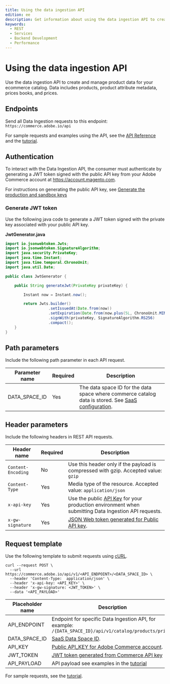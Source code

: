 ```yaml
---
title: Using the data ingestion API
edition: ee
description: Get information about using the data ingestion API to create and manage product, price book, and price data for you commerce catalog.
keywords:
  - REST
  - Services
  - Backend Development
  - Performance
---
```


# Using the data ingestion API

Use the data ingestion API to create and manage product data for your ecommerce catalog. Data includes products, product attribute metadata, prices books, and prices.

## Endpoints

Send all Data Ingestion requests to this endpoint: `https://commerce.adobe.io/api`

<InlineAlert variant="info" slots="text"/>

For sample requests and examples using the API, see the [API Reference](api-reference.md) and the [tutorial](../ccdm-use-case.md).

## Authentication

To interact with the Data Ingestion API, the consumer must authenticate by generating a JWT token signed with the public API key from your Adobe Commerce account at https://account.magento.com.

For instructions on generating the public API key, see [Generate the production and sandbox keys](https://experienceleague.adobe.com/en/docs/commerce-merchant-services/user-guides/integration-services/saas#genapikey)

### Generate JWT token

Use the following java code to generate a JWT token signed with the private key associated with your public API key.

**JwtGenerator.java**

```java
import io.jsonwebtoken.Jwts;
import io.jsonwebtoken.SignatureAlgorithm;
import java.security.PrivateKey;
import java.time.Instant;
import java.time.temporal.ChronoUnit;
import java.util.Date;

public class JwtGenerator {

    public String generateJwt(PrivateKey privateKey) {

        Instant now = Instant.now();

        return Jwts.builder()
                   .setIssuedAt(Date.from(now))
                   .setExpiration(Date.from(now.plus(5L, ChronoUnit.MINUTES)))
                   .signWith(privateKey, SignatureAlgorithm.RS256)
                   .compact();
    }
}
```

## Path parameters

Include the following path parameter in each API request.

| Parameter name | Required | Description |
|---|---|---|
DATA_SPACE_ID | Yes | The data space ID for the data space where commerce catalog data is stored. See [SaaS configuration](https://experienceleague.adobe.com/en/docs/commerce-merchant-services/user-guides/integration-services/saas#saasenv).

## Header parameters

Include the following headers in REST API requests.

| Header name        | Required | Description                                                                                                                                                                                                                        |
|--------------------|----------|------------------------------------------------------------------------------------------------------------------------------------------------------------------------------------------------------------------------------------|
| `Content-Encoding` | No       | Use this header only if the payload is compressed with gzip. Accepted value: `gzip`                                                                                                                                                |
| `Content-Type`     | Yes      | Media type of the resource. Accepted value: `application/json`                                                                                                                                                                     |
| `x-api-key`        | Yes      | Use the public [API Key](https://experienceleague.adobe.com/en/docs/commerce-merchant-services/user-guides/integration-services/saas#genapikey) for your production environment when submitting Data Ingestion API requests.                            |
| `x-gw-signature`   | Yes      | [JSON Web token generated for Public API key](https://developer.adobe.com/developer-console/docs/guides/authentication/JWT/#creating-a-json-web-token). |

## Request template

Use the following template to submit requests using [cURL](https://curl.se/).

```shell
curl --request POST \
  --url https://commerce.adobe.io/api/v1/<API_ENDPOINT>/<DATA_SPACE_ID> \
  --header 'Content-Type:  application/json' \
  --header 'x-api-key: <API_KEY>' \
  --header 'x-gw-signature: <JWT_TOKEN>' \
  --data '<API_PAYLOAD>'
```

| Placeholder name | Description                                                                                                     |
|------------------|-----------------------------------------------------------------------------------------------------------------|
| API_ENDPOINT     | Endpoint for specific Data Ingestion API, for example: `/{DATA_SPACE_ID}/api/v1/catalog/products/prices`  |
| DATA_SPACE_ID    | [SaaS Data Space ID](#path-parameters).                                               |
| API_KEY          | [Public API_KEY for Adobe Commerce account](#authentication).                              |
| JWT_TOKEN        | [JWT token generated from Commerce API key](#generate-jwt-token)                                     |
| API_PAYLOAD      | API payload see examples in the [tutorial](../ccdm-use-case.md)                                                                              |

For sample requests, see the [tutorial](../ccdm-use-case.md).
